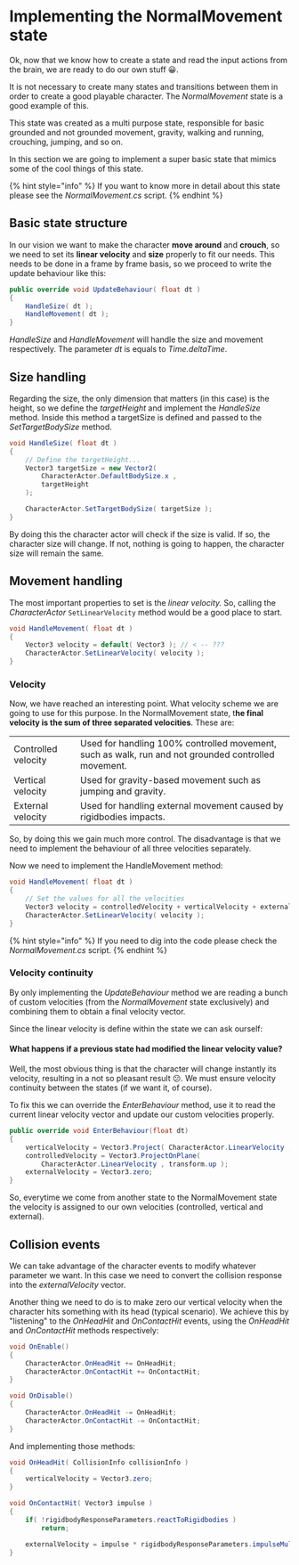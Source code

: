 # Implementing the NormalMovement state



Ok, now that we know how to create a state and read the input actions from the brain, we are ready to do our own stuff 😀. 

It is not necessary to create many states and transitions between them in order to create a good playable character. The _NormalMovement_ state is a good example of this. 

This state was created as a multi purpose state, responsible for basic grounded and not grounded movement, gravity, walking and running, crouching, jumping, and so on.

In this section we are going to implement a super basic state that mimics some of the cool things of this state.

{% hint style="info" %}
If you want to know more in detail about this state please see the _NormalMovement.cs_ script.
{% endhint %}

## Basic state structure

In our vision we want to make the character **move around** and **crouch**, so we need to set its **linear velocity** and **size** properly to fit our needs. This needs to be done in a frame by frame basis, so we proceed to write the update behaviour like this:

```csharp
public override void UpdateBehaviour( float dt ) 
{ 
    HandleSize( dt );
    HandleMovement( dt );
}
```

 _HandleSize_ and _HandleMovement_ will handle the size and movement respectively. The parameter _dt_ is equals to _Time.deltaTime_.

## Size handling

Regarding the size, the only dimension that matters \(in this case\) is the height, so we define the _targetHeight_ and implement the _HandleSize_ method. Inside this method a targetSize is defined and passed to the _SetTargetBodySize_ method.



```csharp
void HandleSize( float dt ) 
{
    // Define the targetHeight...
    Vector3 targetSize = new Vector2( 
        CharacterActor.DefaultBodySize.x , 
        targetHeight 
    );

    CharacterActor.SetTargetBodySize( targetSize );
}
```

By doing this the character actor will check if the size is valid. If so, the character size will change. If not,  nothing is going to happen, the character size will remain the same.

## Movement handling

The most important properties to set is the _linear velocity._ So, calling the _CharacterActor_ `SetLinearVelocity` method would be a good place to start.

```csharp
void HandleMovement( float dt ) 
{ 
    Vector3 velocity = default( Vector3 ); // < -- ???
    CharacterActor.SetLinearVelocity( velocity );
}
```

### Velocity

Now, we have reached an interesting point. What velocity scheme we are going to use for this purpose. In the NormalMovement state, t**he final velocity is the sum of three separated velocities**. These are:

|  |  |
| :--- | :--- |
| Controlled velocity | Used for handling 100% controlled movement, such as walk, run and not grounded controlled movement. |
| Vertical velocity | Used for gravity-based movement such as jumping and gravity.  |
| External velocity | Used for handling external movement caused by rigidbodies impacts. |

So, by doing this we gain much more control. The disadvantage is that we need to implement the behaviour of all three velocities separately.

Now we need to implement the HandleMovement method:

```csharp
void HandleMovement( float dt ) 
{ 
    // Set the values for all the velocities
    Vector3 velocity = controlledVelocity + verticalVelocity + externalVelocity;
    CharacterActor.SetLinearVelocity( velocity );
}
```

{% hint style="info" %}
If you need to dig into the code please check the _NormalMovement.cs_ script.
{% endhint %}

### Velocity continuity

By only implementing the _UpdateBehaviour_ method we are reading a bunch of custom velocities \(from the _NormalMovement_ state exclusively\) and combining them to obtain a final velocity vector. 

Since the linear velocity is define within the state we can ask ourself:

#### What happens if a previous state had modified the linear velocity value?

Well, the most obvious thing is that the character will change instantly its velocity, resulting in a not so pleasant result 😕. We must ensure velocity continuity between the states \(if we want it, of course\).

To fix this we can override the _EnterBehaviour_ method, use it to read the current linear velocity vector and update our custom velocities properly.

```csharp
public override void EnterBehaviour(float dt)
{
    verticalVelocity = Vector3.Project( CharacterActor.LinearVelocity , transform.up ); 
    controlledVelocity = Vector3.ProjectOnPlane( 
        CharacterActor.LinearVelocity , transform.up );
    externalVelocity = Vector3.zero;
}
```

So, everytime we come from another state to the NormalMovement state the velocity is assigned to our own velocities \(controlled, vertical and external\).

## Collision events

We can take advantage of the character events to modify whatever parameter we want. In this case we need to convert the collision response into the _externalVelocity_ vector.

Another thing we need to do is to make zero our vertical velocity when the character hits something with its head \(typical scenario\). We achieve this by "listening" to the _OnHeadHit_ and _OnContactHit_ events, using the _OnHeadHit_ and _OnContactHit_ methods respectively:

```csharp
void OnEnable()
{
    CharacterActor.OnHeadHit += OnHeadHit; 
    CharacterActor.OnContactHit += OnContactHit;
}

void OnDisable()
{
    CharacterActor.OnHeadHit -= OnHeadHit;
    CharacterActor.OnContactHit -= OnContactHit;
}
```

And implementing those methods:

```csharp
void OnHeadHit( CollisionInfo collisionInfo )
{
    verticalVelocity = Vector3.zero;
}

void OnContactHit( Vector3 impulse )
{
    if( !rigidbodyResponseParameters.reactToRigidbodies )
        return;

    externalVelocity = impulse * rigidbodyResponseParameters.impulseMultiplier;
}
```



## 

